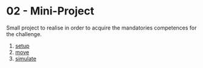 # 02 - Mini-Project

Small project to realise in order to acquire the mandatories competences for the challenge.

 1. [setup](01-setup.md)
 1. [move](01-setup.md)
 1. [simulate](01-setup.md)
